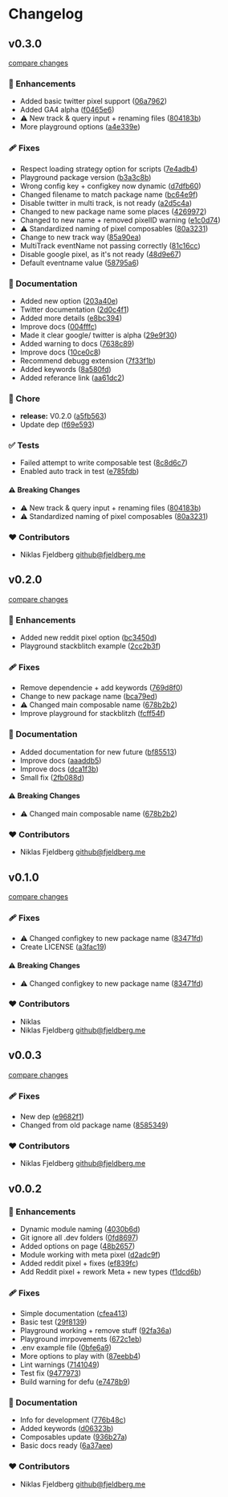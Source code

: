 # Changelog

## v0.3.0

[compare changes](https://github.com/niklasfjeldberg/nuxt-multi-tracker/compare/v0.2.0...v0.3.0)

### 🚀 Enhancements

- Added basic twitter pixel support ([06a7962](https://github.com/niklasfjeldberg/nuxt-multi-tracker/commit/06a7962))
- Added GA4 alpha ([f0465e6](https://github.com/niklasfjeldberg/nuxt-multi-tracker/commit/f0465e6))
- ⚠️  New track & query input + renaming files ([804183b](https://github.com/niklasfjeldberg/nuxt-multi-tracker/commit/804183b))
- More playground options ([a4e339e](https://github.com/niklasfjeldberg/nuxt-multi-tracker/commit/a4e339e))

### 🩹 Fixes

- Respect loading strategy option for scripts ([7e4adb4](https://github.com/niklasfjeldberg/nuxt-multi-tracker/commit/7e4adb4))
- Playground package version ([b3a3c8b](https://github.com/niklasfjeldberg/nuxt-multi-tracker/commit/b3a3c8b))
- Wrong config key + configkey now dynamic ([d7dfb60](https://github.com/niklasfjeldberg/nuxt-multi-tracker/commit/d7dfb60))
- Changed filename to match package name ([bc64e9f](https://github.com/niklasfjeldberg/nuxt-multi-tracker/commit/bc64e9f))
- Disable twitter in multi track, is not ready ([a2d5c4a](https://github.com/niklasfjeldberg/nuxt-multi-tracker/commit/a2d5c4a))
- Changed to new package name some places ([4269972](https://github.com/niklasfjeldberg/nuxt-multi-tracker/commit/4269972))
- Changed to new name + removed pixelID warning ([e1c0d74](https://github.com/niklasfjeldberg/nuxt-multi-tracker/commit/e1c0d74))
- ⚠️  Standardized naming of pixel composables ([80a3231](https://github.com/niklasfjeldberg/nuxt-multi-tracker/commit/80a3231))
- Change to new track way ([85a90ea](https://github.com/niklasfjeldberg/nuxt-multi-tracker/commit/85a90ea))
- MultiTrack eventName not passing correctly ([81c16cc](https://github.com/niklasfjeldberg/nuxt-multi-tracker/commit/81c16cc))
- Disable google pixel, as it's not ready ([48d9e67](https://github.com/niklasfjeldberg/nuxt-multi-tracker/commit/48d9e67))
- Default eventname value ([58795a6](https://github.com/niklasfjeldberg/nuxt-multi-tracker/commit/58795a6))

### 📖 Documentation

- Added new option ([203a40e](https://github.com/niklasfjeldberg/nuxt-multi-tracker/commit/203a40e))
- Twitter documentation ([2d0c4f1](https://github.com/niklasfjeldberg/nuxt-multi-tracker/commit/2d0c4f1))
- Added more details ([e8bc394](https://github.com/niklasfjeldberg/nuxt-multi-tracker/commit/e8bc394))
- Improve docs ([004fffc](https://github.com/niklasfjeldberg/nuxt-multi-tracker/commit/004fffc))
- Made it clear google/ twitter is alpha ([29e9f30](https://github.com/niklasfjeldberg/nuxt-multi-tracker/commit/29e9f30))
- Added warning to docs ([7638c89](https://github.com/niklasfjeldberg/nuxt-multi-tracker/commit/7638c89))
- Improve docs ([10ce0c8](https://github.com/niklasfjeldberg/nuxt-multi-tracker/commit/10ce0c8))
- Recommend debugg extension ([7f33f1b](https://github.com/niklasfjeldberg/nuxt-multi-tracker/commit/7f33f1b))
- Added keywords ([8a580fd](https://github.com/niklasfjeldberg/nuxt-multi-tracker/commit/8a580fd))
- Added referance link ([aa61dc2](https://github.com/niklasfjeldberg/nuxt-multi-tracker/commit/aa61dc2))

### 🏡 Chore

- **release:** V0.2.0 ([a5fb563](https://github.com/niklasfjeldberg/nuxt-multi-tracker/commit/a5fb563))
- Update dep ([f69e593](https://github.com/niklasfjeldberg/nuxt-multi-tracker/commit/f69e593))

### ✅ Tests

- Failed attempt to write composable test ([8c8d6c7](https://github.com/niklasfjeldberg/nuxt-multi-tracker/commit/8c8d6c7))
- Enabled auto track in test ([e785fdb](https://github.com/niklasfjeldberg/nuxt-multi-tracker/commit/e785fdb))

#### ⚠️ Breaking Changes

- ⚠️  New track & query input + renaming files ([804183b](https://github.com/niklasfjeldberg/nuxt-multi-tracker/commit/804183b))
- ⚠️  Standardized naming of pixel composables ([80a3231](https://github.com/niklasfjeldberg/nuxt-multi-tracker/commit/80a3231))

### ❤️ Contributors

- Niklas Fjeldberg <github@fjeldberg.me>

## v0.2.0

[compare changes](https://github.com/niklasfjeldberg/nuxt-multi-tracker/compare/v0.1.0...v0.2.0)

### 🚀 Enhancements

- Added new reddit pixel option ([bc3450d](https://github.com/niklasfjeldberg/nuxt-multi-tracker/commit/bc3450d))
- Playground stackblitch example ([2cc2b3f](https://github.com/niklasfjeldberg/nuxt-multi-tracker/commit/2cc2b3f))

### 🩹 Fixes

- Remove dependencie + add keywords ([769d8f0](https://github.com/niklasfjeldberg/nuxt-multi-tracker/commit/769d8f0))
- Change to new package name ([bca79ed](https://github.com/niklasfjeldberg/nuxt-multi-tracker/commit/bca79ed))
- ⚠️  Changed main composable name ([678b2b2](https://github.com/niklasfjeldberg/nuxt-multi-tracker/commit/678b2b2))
- Improve playground for stackblitzh ([fcff54f](https://github.com/niklasfjeldberg/nuxt-multi-tracker/commit/fcff54f))

### 📖 Documentation

- Added documentation for new future ([bf85513](https://github.com/niklasfjeldberg/nuxt-multi-tracker/commit/bf85513))
- Improve docs ([aaaddb5](https://github.com/niklasfjeldberg/nuxt-multi-tracker/commit/aaaddb5))
- Improve docs ([dca1f3b](https://github.com/niklasfjeldberg/nuxt-multi-tracker/commit/dca1f3b))
- Small fix ([2fb088d](https://github.com/niklasfjeldberg/nuxt-multi-tracker/commit/2fb088d))

#### ⚠️ Breaking Changes

- ⚠️  Changed main composable name ([678b2b2](https://github.com/niklasfjeldberg/nuxt-multi-tracker/commit/678b2b2))

### ❤️ Contributors

- Niklas Fjeldberg <github@fjeldberg.me>

## v0.1.0

[compare changes](https://github.com/niklasfjeldberg/nuxt-multi-tracker/compare/v0.0.3...v0.1.0)

### 🩹 Fixes

- ⚠️  Changed configkey to new package name ([83471fd](https://github.com/niklasfjeldberg/nuxt-multi-tracker/commit/83471fd))
- Create LICENSE ([a3fac19](https://github.com/niklasfjeldberg/nuxt-multi-tracker/commit/a3fac19))

#### ⚠️ Breaking Changes

- ⚠️  Changed configkey to new package name ([83471fd](https://github.com/niklasfjeldberg/nuxt-multi-tracker/commit/83471fd))

### ❤️ Contributors

- Niklas 
- Niklas Fjeldberg <github@fjeldberg.me>

## v0.0.3

[compare changes](https://github.com/niklasfjeldberg/nuxt-multi-tracker/compare/v0.0.2...v0.0.3)

### 🩹 Fixes

- New dep ([e9682f1](https://github.com/niklasfjeldberg/nuxt-multi-tracker/commit/e9682f1))
- Changed from old package name ([8585349](https://github.com/niklasfjeldberg/nuxt-multi-tracker/commit/8585349))

### ❤️ Contributors

- Niklas Fjeldberg <github@fjeldberg.me>

## v0.0.2

### 🚀 Enhancements

- Dynamic module naming ([4030b6d](https://github.com/niklasfjeldberg/nuxt-multi-tracker/commit/4030b6d))
- Git ignore all .dev folders ([0fd8697](https://github.com/niklasfjeldberg/nuxt-multi-tracker/commit/0fd8697))
- Added options on page ([48b2657](https://github.com/niklasfjeldberg/nuxt-multi-tracker/commit/48b2657))
- Module working with meta pixel ([d2adc9f](https://github.com/niklasfjeldberg/nuxt-multi-tracker/commit/d2adc9f))
- Added reddit pixel + fixes ([ef839fc](https://github.com/niklasfjeldberg/nuxt-multi-tracker/commit/ef839fc))
- Add Reddit pixel + rework Meta + new types ([f1dcd6b](https://github.com/niklasfjeldberg/nuxt-multi-tracker/commit/f1dcd6b))

### 🩹 Fixes

- Simple documentation ([cfea413](https://github.com/niklasfjeldberg/nuxt-multi-tracker/commit/cfea413))
- Basic test ([29f8139](https://github.com/niklasfjeldberg/nuxt-multi-tracker/commit/29f8139))
- Playground working + remove stuff ([92fa36a](https://github.com/niklasfjeldberg/nuxt-multi-tracker/commit/92fa36a))
- Playground imrpovements ([672c1eb](https://github.com/niklasfjeldberg/nuxt-multi-tracker/commit/672c1eb))
- .env example file ([0bfe6a9](https://github.com/niklasfjeldberg/nuxt-multi-tracker/commit/0bfe6a9))
- More options to play with ([87eebb4](https://github.com/niklasfjeldberg/nuxt-multi-tracker/commit/87eebb4))
- Lint warnings ([7141049](https://github.com/niklasfjeldberg/nuxt-multi-tracker/commit/7141049))
- Test fix ([9477973](https://github.com/niklasfjeldberg/nuxt-multi-tracker/commit/9477973))
- Build warning for defu ([e7478b9](https://github.com/niklasfjeldberg/nuxt-multi-tracker/commit/e7478b9))

### 📖 Documentation

- Info for development ([776b48c](https://github.com/niklasfjeldberg/nuxt-multi-tracker/commit/776b48c))
- Added keywords ([d06323b](https://github.com/niklasfjeldberg/nuxt-multi-tracker/commit/d06323b))
- Composables update ([936b27a](https://github.com/niklasfjeldberg/nuxt-multi-tracker/commit/936b27a))
- Basic docs ready ([6a37aee](https://github.com/niklasfjeldberg/nuxt-multi-tracker/commit/6a37aee))

### ❤️ Contributors

- Niklas Fjeldberg <github@fjeldberg.me>
